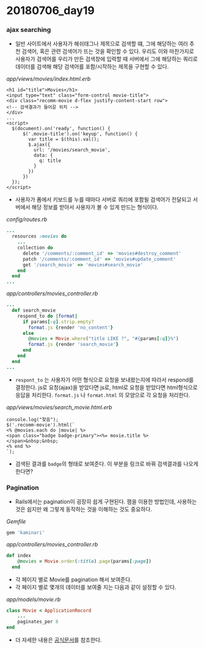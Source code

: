 # 20180706_day19

### ajax searching

- 일반 사이트에서 사용자가 해쉬태그나 제목으로 검색할 떄, 그에 해당하는 여러 추천 검색어, 혹은 관련 검색어가 뜨는 것을 확인할 수 있다. 우리도 이와 마찬가지로 사용자가 검색어를 우리가 만든 검색창에 입력할 때 서버에서 그에 해당하는 쿼리로 데이터를 검색해 해당 검색어를 포함/시작하는 제목을 구현할 수 있다.

*app/views/movies/index.html.erb*

```erb
<h1 id="title">Movies</h1>
<input type="text" class="form-control movie-title">
<div class="recomm-movie d-flex justify-content-start row">
<!-- 검색결과가 들어갈 위치 -->
</div>
...
<script>
  $(document).on('ready', function() {
      $('.movie-title').on('keyup', function() {
        var title = $(this).val();
        $.ajax({
          url: '/movies/search_movie',
          data: {
            q: title
          }
        })
      })
  });
</script>
```

- 사용자가 폼에서 키보드를 누를 때마다 서버로 쿼리에 포함될 검색어가 전달되고 서버에서 해당 정보를 받아서 사용자가 볼 수 있게 만드는 형식이다.

*config/routes.rb*

```ruby
...
  resources :movies do
	...
    collection do
      delete '/comments/:comment_id' => 'movies#destroy_comment'
      patch '/comments/:comment_id' => 'movies#update_comment'
      get '/search_movie' => 'movies#search_movie'
    end
  end
...
```

*app/controllers/movies_controller.rb*

```ruby
...
  def search_movie
    respond_to do |format|
      if params[:q].strip.empty?
        format.js {render 'no_content'}
      else
        @movies = Movie.where("title LIKE ?", "#{params[:q]}%")
        format.js {render 'search_movie'}
      end
    end
  end
...
```

- `respont_to` 는 사용자가 어떤 형식으로 요청을 보내왔는지에 따라서 respond를 결정한다. js로 요청(ajax)을 받았다면 js로, html로 요청을 받았다면 html형식으로 응답을 처리한다. `format.js` 나 `format.html` 의 모양으로 각 요청을 처리한다.

*app/views/movies/search_movie.html.erb*

```erb
console.log("찾음");
$('.recomm-movie').html(`
<% @movies.each do |movie| %>
<span class="badge badge-primary"><%= movie.title %></span>&nbsp;&nbsp;
<% end %>
`);
```

- 검색된 결과를 `badge`의 형태로 보여준다. 이 부분을 링크로 바꿔 검색결과를 나오게 한다면?



### Pagination

- Rails에서는 pagination이 굉장히 쉽게 구현된다. 잼을 이용한 방법인데, 사용하는 것은 쉽지만 왜 그렇게 동작하는 것을 이해하는 것도 중요하다.

*Gemfile*

```ruby
gem 'kaminari'
```

*app/controllers/movies_controller.rb*

```ruby
def index
    @movies = Movie.order(:title).page(params[:page])
  end
```

- 각 페이지 별로 Movie를 pagination 해서 보여준다.
- 각 페이지 별로 몇개의 데이터를 보여줄 지는 다음과 같이 설정할 수 있다.

*app/models/movie.rb*

```ruby
class Movie < ApplicationRecord
    ...
    paginates_per 8
end
```

- 더 자세한 내용은 [공식문서](https://github.com/kaminari/kaminari)를 참조한다.

